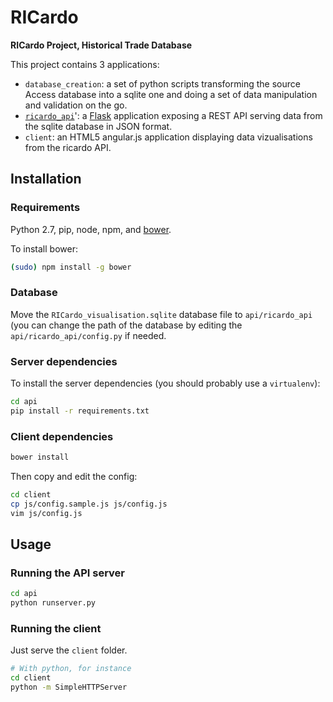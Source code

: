 # RICardo

**RICardo Project, Historical Trade Database**

This project contains 3 applications:
- `database_creation`: a set of python scripts transforming the source Access database into a sqlite one and doing a set of data manipulation and validation on the go.
- [`ricardo_api`](API.md)': a [Flask](http://flask.pocoo.org/) application exposing a REST API serving data from the sqlite database in JSON format.
- `client`: an HTML5 angular.js application displaying data vizualisations from the ricardo API.

## Installation

### Requirements

Python 2.7, pip, node, npm, and [bower](http://bower.io/).

To install bower:

```bash
(sudo) npm install -g bower
```

### Database

Move the `RICardo_visualisation.sqlite` database file to `api/ricardo_api` (you can change the path of the database by editing the `api/ricardo_api/config.py` if needed.

### Server dependencies

To install the server dependencies (you should probably use a `virtualenv`):

```bash
cd api
pip install -r requirements.txt
```

### Client dependencies

```bash
bower install
```

Then copy and edit the config:

```bash
cd client
cp js/config.sample.js js/config.js
vim js/config.js
```

## Usage

### Running the API server

```bash
cd api
python runserver.py
```

### Running the client

Just serve the `client` folder.

```bash
# With python, for instance
cd client
python -m SimpleHTTPServer
```
